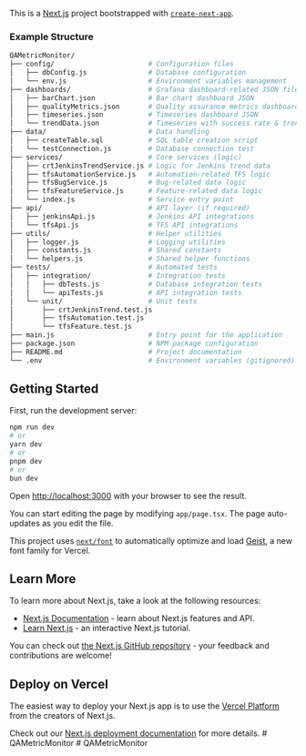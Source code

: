 This is a [Next.js](https://nextjs.org) project bootstrapped with [`create-next-app`](https://nextjs.org/docs/app/api-reference/cli/create-next-app).

### Example Structure

```bash
QAMetricMonitor/
├── config/                       # Configuration files
│   ├── dbConfig.js               # Database configuration
│   └── env.js                    # Environment variables management
├── dashboards/                   # Grafana dashboard-related JSON files
│   ├── barChart.json             # Bar chart dashboard JSON
│   ├── qualityMetrics.json       # Quality assurance metrics dashboard JSON
│   ├── timeseries.json           # Timeseries dashboard JSON
│   └── trendData.json            # Timeseries with success rate & trend JSON
├── data/                         # Data handling
│   ├── createTable.sql           # SQL table creation script
│   └── testConnection.js         # Database connection test
├── services/                     # Core services (logic)
│   ├── crtJenkinsTrendService.js # Logic for Jenkins trend data
│   ├── tfsAutomationService.js   # Automation-related TFS logic
│   ├── tfsBugService.js          # Bug-related data logic
│   ├── tfsFeatureService.js      # Feature-related data logic
│   └── index.js                  # Service entry point
├── api/                          # API layer (if required)
│   ├── jenkinsApi.js             # Jenkins API integrations
│   └── tfsApi.js                 # TFS API integrations
├── utils/                        # Helper utilities
│   ├── logger.js                 # Logging utilities
│   ├── constants.js              # Shared constants
│   └── helpers.js                # Shared helper functions
├── tests/                        # Automated tests
│   ├── integration/              # Integration tests
│   │   ├── dbTests.js            # Database integration tests
│   │   └── apiTests.js           # API integration tests
│   └── unit/                     # Unit tests
│       ├── crtJenkinsTrend.test.js
│       ├── tfsAutomation.test.js
│       └── tfsFeature.test.js
├── main.js                       # Entry point for the application
├── package.json                  # NPM package configuration
├── README.md                     # Project documentation
└── .env                          # Environment variables (gitignored)
```

## Getting Started

First, run the development server:

```bash
npm run dev
# or
yarn dev
# or
pnpm dev
# or
bun dev
```

Open [http://localhost:3000](http://localhost:3000) with your browser to see the result.

You can start editing the page by modifying `app/page.tsx`. The page auto-updates as you edit the file.

This project uses [`next/font`](https://nextjs.org/docs/app/building-your-application/optimizing/fonts) to automatically optimize and load [Geist](https://vercel.com/font), a new font family for Vercel.

## Learn More

To learn more about Next.js, take a look at the following resources:

- [Next.js Documentation](https://nextjs.org/docs) - learn about Next.js features and API.
- [Learn Next.js](https://nextjs.org/learn) - an interactive Next.js tutorial.

You can check out [the Next.js GitHub repository](https://github.com/vercel/next.js) - your feedback and contributions are welcome!

## Deploy on Vercel

The easiest way to deploy your Next.js app is to use the [Vercel Platform](https://vercel.com/new?utm_medium=default-template&filter=next.js&utm_source=create-next-app&utm_campaign=create-next-app-readme) from the creators of Next.js.

Check out our [Next.js deployment documentation](https://nextjs.org/docs/app/building-your-application/deploying) for more details.
#   Q A M e t r i c M o n i t o r  
 #   Q A M e t r i c M o n i t o r  
 